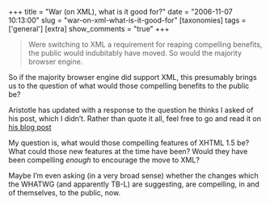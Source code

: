 +++
title = "War (on XML), what is it good for?"
date = "2006-11-07 10:13:00"
slug = "war-on-xml-what-is-it-good-for"
[taxonomies]
tags = ['general']
[extra]
show_comments = "true"
+++

> Were switching to XML a requirement for reaping compelling benefits, the public would indubitably have moved. So would the majority browser engine.

So if the majority browser engine did support XML, this presumably brings us to the question of what would those compelling benefits to the public be?

<ins datetime="2006-11-10T15:37:37Z"></ins>

Aristotle has updated with a response to the question he thinks I asked of his post, which I didn’t. Rather than quote it all, feel free to go and read it on [his blog post](http://plasmasturm.org/log/447/)

My question is, what would those compelling features of XHTML 1.5 be? What could those new features at the time have been? Would they have been compelling *enough* to encourage the move to XML?

Maybe I’m even asking (in a very broad sense) whether the changes which the WHATWG (and apparently TB-L) are suggesting, are compelling, in and of themselves, to the public, now.
